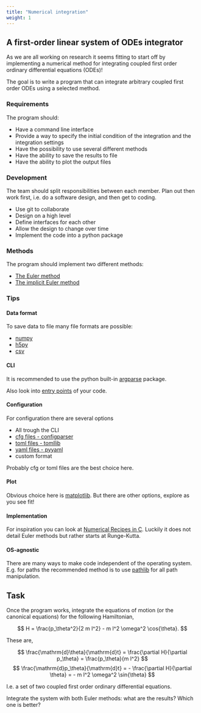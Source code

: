 ```yaml
---
title: "Numerical integration"
weight: 1
---
```


## A first-order linear system of ODEs integrator

As we are all working on research it seems fitting to start off by implementing a numerical method for integrating coupled first order ordinary differential equations (ODEs)!

The goal is to write a program that can integrate arbitrary coupled first order ODEs using a selected method.

### Requirements

The program should:

- Have a command line interface
- Provide a way to specify the initial condition of the integration and the integration settings
- Have the possibility to use several different methods
- Have the ability to save the results to file
- Have the ability to plot the output files


### Development

The team should split responsibilities between each member. Plan out then work first, i.e. do a software design, and then get to coding.

- Use git to collaborate
- Design on a high level
- Define interfaces for each other
- Allow the design to change over time
- Implement the code into a python package 

### Methods 

The program should implement two different methods:

- [The Euler method](https://en.wikipedia.org/wiki/Euler_method)
- [The implicit Euler method](https://en.wikipedia.org/wiki/Backward_Euler_method)

### Tips

#### Data format

To save data to file many file formats are possible:

- [numpy](https://numpy.org/doc/stable/reference/generated/numpy.save.html)
- [h5py](https://www.h5py.org/)
- [csv](https://numpy.org/doc/stable/reference/generated/numpy.savetxt.html)

#### CLI

It is recommended to use the python built-in [argparse](https://docs.python.org/3/library/argparse.html) package.

Also look into [entry points](https://setuptools.pypa.io/en/latest/userguide/entry_point.html) of your code.

#### Configuration

For configuration there are several options

- All trough the CLI
- [cfg files - configparser](https://docs.python.org/3/library/configparser.html)
- [toml files - tomllib](https://docs.python.org/3/library/tomllib.html)
- [yaml files - pyyaml](https://pyyaml.org/)
- custom format

Probably cfg or toml files are the best choice here.

#### Plot

Obvious choice here is [matplotlib](https://matplotlib.org/). But there are other options, explore as you see fit!

#### Implementation

For inspiration you can look at [Numerical Recipes in C](http://s3.amazonaws.com/nrbook.com/book_C210.html). Luckily it does not detail Euler methods but rather starts at Runge-Kutta.

#### OS-agnostic

There are many ways to make code independent of the operating system. E.g. for paths the recommended method is to use [pathlib](https://docs.python.org/3/library/pathlib.html) for all path manipulation.


## Task

Once the program works, integrate the equations of motion (or the canonical equations) for the following Hamiltonian, 

$$
H = \frac{p_\theta^2}{2 m l^2} - m l^2 \omega^2 \cos{\theta}.
$$

These are, 

$$
\frac{\mathrm{d}\theta}{\mathrm{d}t} = \frac{\partial H}{\partial p_\theta} = \frac{p_\theta}{m l^2}
$$
$$
\frac{\mathrm{d}p_\theta}{\mathrm{d}t} = - \frac{\partial H}{\partial \theta} = - m l^2 \omega^2 \sin{\theta}
$$

I.e. a set of two coupled first order ordinary differential equations.

Integrate the system with both Euler methods: what are the results? Which one is better?
